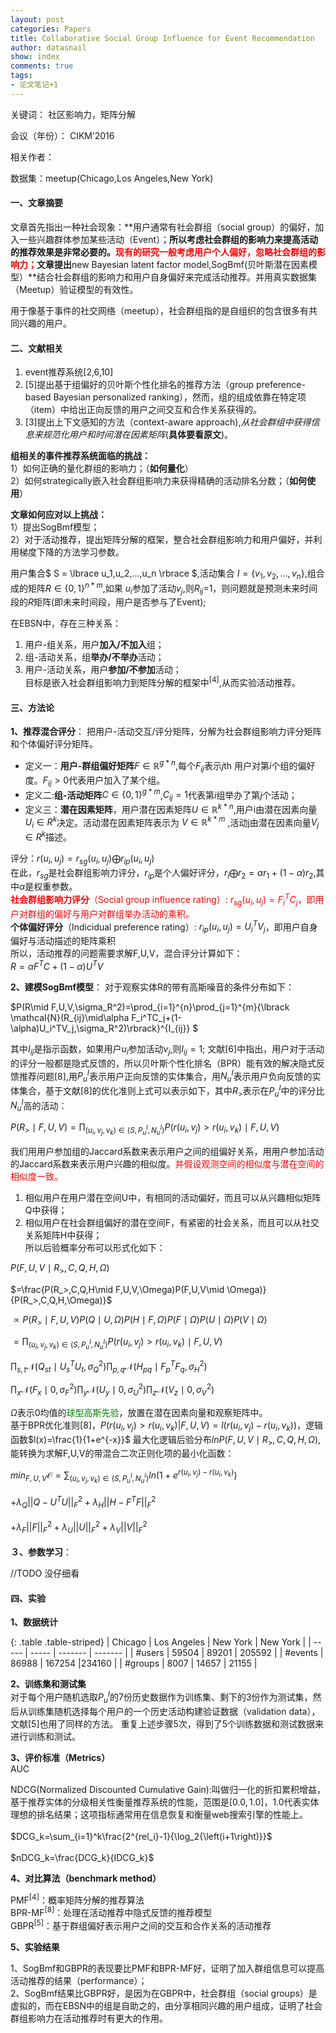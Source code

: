 ```yaml
---
layout: post
categories: Papers
title: Collaborative Social Group Influence for Event Recommendation
author: datasnail
show: index
comments: true
tags:
- 论文笔记+1
---
```


关键词： 社区影响力，矩阵分解

会议（年份）： CIKM’2016

相关作者：

数据集：meetup(Chicago,Los Angeles,New York)


#### **一、文章摘要**

文章首先指出一种社会现象：**用户通常有社会群组（social group）的偏好，加入一些兴趣群体参加某些活动（Event）；**所以考虑社会群组的影响力来提高活动的推荐效果是非常必要的。<span style = "color:red">现有的研究一般考虑用户个人偏好，忽略社会群组的影响力；</span>文章提出**new Bayesian latent factor model,SogBmf(贝叶斯潜在因素模型）**结合社会群组的影响力和用户自身偏好来完成活动推荐。并用真实数据集（Meetup）验证模型的有效性。

用于像基于事件的社交网络（meetup），社会群组指的是自组织的包含很多有共同兴趣的用户。

#### **二、文献相关**

1. event推荐系统[2,6,10]
2. [5]提出基于组偏好的贝叶斯个性化排名的推荐方法（group preference-based Bayesian personalized ranking），然而，组的组成依靠在特定项（item）中给出正向反馈的用户之间交互和合作关系获得的。
3. [3]提出上下文感知的方法（context-aware approach),*从社会群组中获得信息来规范化用户和时间潜在因素矩阵*(**具体要看原文**)。

**组相关的事件推荐系统面临的挑战：**<br>
1）如何正确的量化群组的影响力；（**如何量化**）<br>
2）如何strategically嵌入社会群组影响力来获得精确的活动排名分数；（**如何使用**）

**文章如何应对以上挑战：**<br>
1）提出SogBmf模型；<br>
2）对于活动推荐，提出矩阵分解的框架，整合社会群组影响力和用户偏好，并利用梯度下降的方法学习参数。<br>

用户集合$ S = \lbrace  u_1,u_2,...,u_n \rbrace $,活动集合 $I=\lbrace v_1,v_2,...,v_n \rbrace$,组合成的矩阵$R \in {\lbrace 0,1\rbrace}^{n*m}$,如果 $u_i$参加了活动$v_j$,则$R_{ij}$=1，则问题就是预测未来时间段的$R$矩阵(即未来时间段，用户是否参与了Event);

在EBSN中，存在三种关系：<br>
1. 用户-组关系，用户**加入/不加入**组；<br>
2. 组-活动关系，组**举办/不举办**活动；<br>
3. 用户-活动关系，用户**参加/不参加**活动；<br>
目标是嵌入社会群组影响力到矩阵分解的框架中<sup>[4]</sup>,从而实验活动推荐。

#### **三、方法论**

**1、推荐混合评分**：
把用户-活动交互/评分矩阵，分解为社会群组影响力评分矩阵和个体偏好评分矩阵。

- 定义一：**用户-群组偏好矩阵**$F \in {\mathbb{R}}^{g*n}$,每个$F_{ij}$表示$j$th 用户对第$i$个组的偏好度。$F_{ij} \gt 0$代表用户加入了某个组。
- 定义二:**组-活动矩阵**$C \in {\lbrace 0,1 \rbrace}^{g\ast m}$,$C_{ij} = 1$代表第$i$组举办了第$j$个活动；
- 定义三：**潜在因素矩阵**，用户潜在因素矩阵$U \in {\mathbb{R}}^{k\ast n}$,用户i由潜在因素向量$U_i \in R^k$决定。活动潜在因素矩阵表示为 $V \in {\mathbb{R}}^{k\ast m}$ ,活动j由潜在因素向量$V_j \in R^k$描述。

评分：$r(u_i,u_j)=r_{sg}(u_i,u_j)\bigoplus r_{ip}(u_i,u_j)$ <br>
在此，$r_{sg}$是社会群组影响力评分，$r_{ip}$是个人偏好评分，$r_i \bigoplus r_2 = \alpha r_1+(1-\alpha)r_2$,其中$\alpha$是权重参数。<br>
<span style='color:red'>**社会群组影响力评分**（Social group influence rating）: $r_{sg}(u_i,u_j)=F_i^TC_j$，即用户对群组的偏好与用户对群组举办活动的乘积。</span><br>
**个体偏好评分**（Indicidual preference rating）: $r_{ip}(u_i,u_j)=U_i^TV_j$，即用户自身偏好与活动描述的矩阵乘积<br>
所以，活动推荐的问题需要求解F,U,V，混合评分计算如下：<br>
$R=\alpha F^TC+(1-\alpha)U^TV$

**2、建模SogBmf模型**：
对于观察实体R的带有高斯噪音的条件分布如下：<br>

$P(R\mid F,U,V,\sigma_R^2)=\prod_{i=1}^{n}\prod_{j=1}^{m}{\lbrack \mathcal{N}(R_{ij}\mid\alpha F_i^TC_j+(1-\alpha)U_i^TV_j,\sigma_R^2)\rbrack}^{I_{ij}} $<br>

其中$I_{ij}$是指示函数，如果用户$u_i$参加活动$v_j$,则$I_{ij}=1$;
文献[6]中指出，用户对于活动的评分一般都是隐式反馈的，所以贝叶斯个性化排名（BPR）能有效的解决隐式反馈推荐问题[8],用$P_u^I$表示用户正向反馈的实体集合，用$N_u^I$表示用户负向反馈的实体集合，基于文献[8]的优化准则上式可以表示如下，其中$R_>$表示在$P_u^I$中的评分比$N_u^I$高的活动：<br>

$P(R_>\mid F,U,V)=\prod_{(u_i,v_j,v_k)\in(S,P_u^I,N_u^I)}P(r(u_i,v_j)>r(u_i,v_k)\mid F,U,V)$<br>

我们用用户参加组的Jaccard系数来表示用户之间的组偏好关系，用用户参加活动的Jaccard系数来表示用户兴趣的相似度。<span style = 'color:red'>并假设观测空间的相似度与潜在空间的相似度一致。</span><br>
1. 相似用户在用户潜在空间U中，有相同的活动偏好，而且可以从兴趣相似矩阵Q中获得；<br>
2. 相似用户在社会群组偏好的潜在空间F，有紧密的社会关系，而且可以从社交关系矩阵H中获得；<br>
所以后验概率分布可以形式化如下：<br>

$P(F,U,V\mid R_>,C,Q,H,\Omega)$<br>

$=\frac{P(R_>,C,Q,H\mid F,U,V,\Omega)P(F,U,V\mid \Omega)}{P(R_>,C,Q,H,\Omega)}$<br>

$\propto P(R_>\mid F,U,V)P(Q\mid U,\Omega)P(H\mid F,\Omega)P(F\mid \Omega)P(U\mid \Omega)P(V\mid \Omega)$<br>

$=\prod_{(u_i,v_j,v_k)\in(S,P_u^I,N_u^I)}P(r(u_i,v_j)>r(u_i,v_k)\mid F,U,V)$<br>

$\prod_{s,t}\mathcal{N}(Q_{st}\mid U_s^TU_t,\sigma_Q^2)\prod_{p,q}\mathcal{N}(H_{pq}\mid F_p^TF_q,\sigma_H^2)$<br>

$\prod_{x}\mathcal{N}(F_{x}\mid 0,\sigma_F^2)\prod_{y}\mathcal{N}(U_{y}\mid 0,\sigma_U^2)\prod_{z}\mathcal{N}(V_{z}\mid 0,\sigma_V^2)$<br>

$\Omega$表示0均值的<span style = 'color : green'>球型高斯先验</span>，放置在潜在因素向量和观察矩阵中。<br>
基于BPR优化准则[8]，$P(r(u_i,v_j)>r(u_i,v_k)|F,U,V)=l(r(u_i,v_j)-r(u_i,v_k))$，逻辑函数$l(x)=\frac{1}{1+e^{-x}}$
最大化逻辑后验分布$lnP(F,U,V\mid R_>,C,Q,H,\Omega)$,能转换为求解F,U,V的带混合二次正则化项的最小化函数：<br>

$min_{F,U,V}\mathcal{O}=\sum_{(u_i,v_j,v_k)\in(S,P_u^I,N_u^I)}ln(1+e^{r(u_i,v_j)-r(u_i,v_k)})$<br><br>
$+\lambda_Q{||Q-U^TU||}_F^2+\lambda_H{||H-F^TF||}_F^2$<br><br>
$+\lambda_F{||F||}_F^2+\lambda_U{||U||}_F^2+\lambda_V{||V||}_F^2$<br><br>
**３、参数学习**：

//TODO 没仔细看

#### **四、实验**

**1、数据统计**

{: .table .table-striped}
| Chicago  | Los Angeles | New York | New York |
| ----- | ----- | ------- | ------- |
| #users | 59504   | 89201   | 205592   |
| #events   | 86988 | 167254 |234160   |
| #groups   | 8007   | 14657     | 21155 |

**2、训练集和测试集**<br>
对于每个用户随机选取$P_u^I$的7份历史数据作为训练集、剩下的3份作为测试集，然后从训练集随机选择每个用户的一个历史活动构建验证数据（validation data），文献[5]也用了同样的方法。
重复上述步骤5次，得到了5个训练数据和测试数据来进行训练和测试。

**3、评价标准（Metrics）**<br>
AUC

NDCG(Normalized Discounted Cumulative Gain):叫做归一化的折扣累积增益，基于推荐实体的分级相关性衡量推荐系统的性能，范围是$[0.0,1.0]$，1.0代表实体理想的排名结果；这项指标通常用在信息恢复和衡量web搜索引擎的性能上。<br><br>
$DCG_k=\sum_{i=1}^k\frac{2^{rel_i}-1}{\log_2{\left(i+1\right)}}$<br><br>
$nDCG_k=\frac{DCG_k}{IDCG_k}$


**4、对比算法（benchmark method）**

PMF<sup>[4]</sup>：概率矩阵分解的推荐算法<br>
BPR-MF<sup>[8]</sup>：处理在活动推荐中隐式反馈的推荐模型<br>
GBPR<sup>[5]</sup>：基于群组偏好表示用户之间的交互和合作关系的活动推荐<br>

**5、实验结果**

1、SogBmf和GBPR的表现要比PMF和BPR-MF好，证明了加入群组信息可以提高活动推荐的结果（performance）；<br>
2、SogBmf结果比GBPR好，是因为在GBPR中，社会群组（social groups）是虚拟的，而在EBSN中的组是自助之的，由分享相同兴趣的用户组成，证明了社会群组影响力在活动推荐时有更大的作用。
